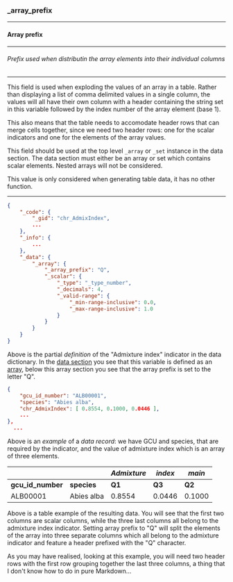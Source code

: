 ### _array_prefix



------
#### Array prefix



------
###### Prefix used when distributin the array elements into their individual columns



------
This field is used when exploding the values of an array in a table. Rather than displaying a list of comma delimited values in a single column, the values will all have their own column with a header containing the string set in this variable followed by the index number of the array element (base 1).

This also means that the table needs to accomodate header rows that can merge cells together, since we need two header rows: one for the scalar indicators and one for the elements of the array values.

This field should be used at the top level `_array` or `_set` instance in the data section. The data section must either be an array or set which contains scalar elements. Nested arrays will not be considered.

This value is only considered when generating table data, it has no other function.



------
```json
{
	"_code": {
		"_gid": "chr_AdmixIndex",
		...
	},
	"_info": {
		...
	},
	"_data": {
		"_array": {
			"_array_prefix": "Q",
			"_scalar": {
				"_type": "_type_number",
				"_decimals": 4,
				"_valid-range": {
					"_min-range-inclusive": 0.0,
					"_max-range-inclusive": 1.0
				}
			}
		}
	}
}

```

Above is the partial *definition* of the "Admixture index" indicator in the data dictionary. In the [data section](_data.md) you see that this variable is defined as an [array](_array.md), below this array section you see that the array prefix is set to the letter "Q".

```json
{
	"gcu_id_number": "ALB00001",
	"species": "Abies alba",
	"chr_AdmixIndex": [ 0.8554, 0.1000, 0.0446 ],
	...
},
  ...
```

Above is an *example* of a *data record*: we have GCU and species, that are required by the indicator, and the value of admixture index which is an array of three elements.

|                   |             | *Admixture* | *index* | *main* |
| ----------------- | ----------- | ----------- | ------- | ------ |
| **gcu_id_number** | **species** | **Q1**      | **Q3**  | **Q2** |
| ALB00001          | Abies alba  | 0.8554      | 0.0446  | 0.1000 |

Above is a table example of the resulting data. You will see that the first two columns are scalar columns, while the three last columns all belong to the admixture index indicator. Setting array prefix to "Q" will split the elements of the array into three separate columns which all belong to the admixture indicator and feature a header prefixed with the "Q" character.

As you may have realised, looking at this example, you will need two header rows with the first row grouping together the last three columns, a thing that I don't know how to do in pure Markdown...